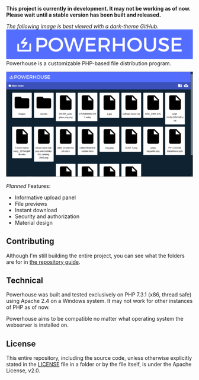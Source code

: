 **This project is currently in development. It may not be working as of now. Please wait until a stable version has been built and released.**

*The following image is best viewed with a dark-theme GitHub.*
![Powerhouse banner](https://raw.githubusercontent.com/ChlodAlejandro/powerhouse/master/images/powerhouse-banner-narrow-on_blue.png)
Powerhouse is a customizable PHP-based file distribution program.

![Demonstration picture](https://raw.githubusercontent.com/ChlodAlejandro/powerhouse/master/images/screenshots/demo.png)

*Planned* Features:
* Informative upload panel
* File previews
* Instant download
* Security and authorization
* Material design

## Contributing
Although I'm still building the entire project, you can see what the folders are for in [the repository guide](https://github.com/ChlodAlejandro/powerhouse/blob/master/WHAT-IS-THIS-FOR.md).

## Technical
Powerhouse was built and tested exclusively on PHP 7.3.1 (x86, thread safe) using Apache 2.4 on a Windows system. It may not work for other instances of PHP as of now.

Powerhouse aims to be compatible no matter what operating system the webserver is installed on.

## License 
This entire repository, including the source code, unless otherwise explicitly stated in the [LICENSE](https://github.com/ChlodAlejandro/powerhouse/blob/master/LICENSE.md) file in a folder or by the file itself, is under the Apache License, v2.0.